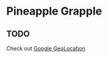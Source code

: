 Pineapple Grapple
============

TODO
-----
Check out [Google GeoLocation](https://developers.google.com/maps/documentation/business/geolocation/)
